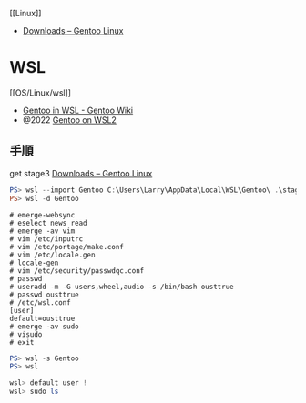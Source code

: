 [[Linux]]

- [Downloads – Gentoo Linux](https://www.gentoo.org/downloads/)

# WSL

[[OS/Linux/wsl]]

- [Gentoo in WSL - Gentoo Wiki](https://wiki.gentoo.org/wiki/Gentoo_in_WSL)
- @2022 [Gentoo on WSL2](https://zenn.dev/nanasess/articles/gentoo-on-wsl2)

## 手順

get stage3 [Downloads – Gentoo Linux](https://www.gentoo.org/downloads/)

```powershell
PS> wsl --import Gentoo C:\Users\Larry\AppData\Local\WSL\Gentoo\ .\stage3-amd64-openrc-20211121T170545Z.tar --version 2
PS> wsl -d Gentoo
```

```
# emerge-websync
# eselect news read
# emerge -av vim
# vim /etc/inputrc
# vim /etc/portage/make.conf
# vim /etc/locale.gen
# locale-gen
# vim /etc/security/passwdqc.conf
# passwd
# useradd -m -G users,wheel,audio -s /bin/bash ousttrue
# passwd ousttrue
# /etc/wsl.conf
[user]
default=ousttrue
# emerge -av sudo
# visudo
# exit
```

```powershell
PS> wsl -s Gentoo
PS> wsl

wsl> default user !
wsl> sudo ls
```
